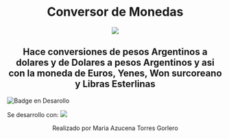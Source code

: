 <h1 align="center" COLOR="purple">Conversor de Monedas</h1>
<p align="center">
 <img src="https://thumbs.dreamstime.com/b/vector-de-esquema-color-del-icono-conversi%C3%B3n-dinero-convertir-vectorial-plano-232961649.jpg">
 </p>
<h2 align="center">Hace conversiones de pesos Argentinos a dolares y de Dolares a pesos Argentinos y asi con la moneda de Euros, Yenes, Won surcoreano y Libras Esterlinas</h2>

 ![Badge en Desarollo](https://img.shields.io/badge/STATUS-%20COMPLETO-green)

<p>Se desarrollo con:
<img src="https://i.blogs.es/53044d/java/1366_521.jpg">
</p>

<p align="center">Realizado por Maria Azucena Torres Gorlero</p>
